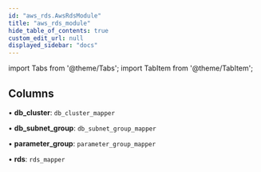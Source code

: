 ```yaml
---
id: "aws_rds.AwsRdsModule"
title: "aws_rds_module"
hide_table_of_contents: true
custom_edit_url: null
displayed_sidebar: "docs"
---
```


import Tabs from '@theme/Tabs';
import TabItem from '@theme/TabItem';

## Columns

• **db\_cluster**: `db_cluster_mapper`

• **db\_subnet\_group**: `db_subnet_group_mapper`

• **parameter\_group**: `parameter_group_mapper`

• **rds**: `rds_mapper`
